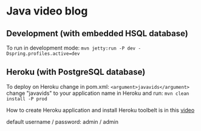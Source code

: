 <h1>Java video blog</h1>

<h2>Development (with embedded HSQL database)</h2>

<p>To run in development mode: <code>mvn jetty:run -P dev -Dspring.profiles.active=dev</code></p>

<h2>Heroku (with PostgreSQL database)</h2>

<p>To deploy on Heroku change in pom.xml: <code>&lt;argument&gt;javavids&lt;/argument&gt;</code> change "javavids" to your application name in Heroku and run: <code>mvn clean install -P prod</code>

<p>How to create Heroku application and install Heroku toolbelt is in this <a href="http://www.javavids.com/video/spring-web-app-tutorial-50-heroku.html" target="_blank">video</a></p>

<p>default username / password: admin / admin</p>
